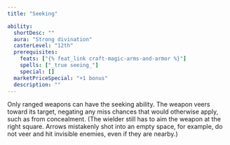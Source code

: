 ```yaml
---
title: "Seeking"

ability:
  shortDesc: ""
  aura: "Strong divination"
  casterLevel: "12th"
  prerequisites:
    feats: ["{% feat_link craft-magic-arms-and-armor %}"]
    spells: ["_true seeing_"]
    special: []
  marketPriceSpecial: "+1 bonus"
  description: ""
---
```

Only ranged weapons can have the seeking ability. The weapon veers toward its target, negating any miss chances that would otherwise apply, such as from concealment. (The wielder still has to aim the weapon at the right square. Arrows mistakenly shot into an empty space, for example, do not veer and hit invisible enemies, even if they are nearby.)


